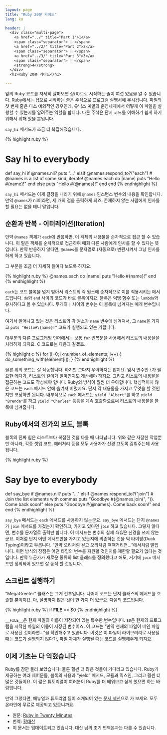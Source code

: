 ```yaml
---
layout: page
title: "Ruby 20분 가이드"
lang: ko

header: |
  <div class="multi-page">
    <a href="../" title="Part 1">1</a>
    <span class="separator"> | </span>
    <a href="../2/" title="Part 2">2</a>
    <span class="separator"> | </span>
    <a href="../3/" title="Part 3">3</a>
    <span class="separator"> | </span>
    <strong>4</strong>
  </div>
  <h1>Ruby 20분 가이드</h1>

---
```


앞의 Ruby 코드를 자세히 살펴보면 샵(#)으로 시작하는 줄이 여럿 있음을 알 수 있습니다. Ruby에서는 샵으로 시작하는 줄은
주석으로 프로그램 실행시에 무시됩니다. 파일의 첫 번째 줄은 다소 예외적인 경우인데, 유닉스 계열의 운영체제에서 어떻게 이 파일을
실행할 수 있는지를 알려주는 역할을 합니다. 다른 주석은 단지 코드를 이해하기 쉽게 하기 위해서 위해 있을 뿐입니다.

`say_hi` 메서드가 조금 더 복잡해졌습니다.

{% highlight ruby %}
# Say hi to everybody
def say_hi
  if @names.nil?
    puts "..."
  elsif @names.respond_to?("each")
    # @names is a list of some kind, iterate!
    @names.each do |name|
      puts "Hello #{name}!"
    end
  else
    puts "Hello #{@names}!"
  end
end
{% endhighlight %}

`say_hi` 메서드는 이제 결정을 내리기 위해 `@names` 인스턴스 변수의 내용을 확인합니다.
만약 `@names`가 nil이라면, 세 개의 점을 출력하게 되죠. 존재하지 않는 사람에게 인사를
할 필요는 없을 테니 말입니다.

## 순환과 반복 - 이터레이션(Iteration)

만약 `@names` 객체가 `each`에 반응하면, 이 객체의 내용물을 순차적으로 접근 할
수 있습니다. 이 말은 객체를 순차적으로 접근하여 매회 다른 사람에게 인사를 할
수 있다는 뜻입니다. 만약 반응하지 않다면, `@names`를 문자열로 (자동으로) 변환시켜서
그냥 인사를 하게 하고 있습니다.

그 부분을 조금 더 자세히 들여다 보도록 하지요.

{% highlight ruby %}
@names.each do |name|
  puts "Hello #{name}!"
end
{% endhighlight %}

`each`는 코드 블록을 넘겨 받아서 리스트의 각 원소에 순차적으로 이를 적용시키는
메서드입니다. `do`와 `end` 사이의 코드가 바로 블록이지요. 블록은 익명 함수 또는
`lambda`와 유사하다고 볼 수 있습니다. 두개의 `|` 사이의 변수는 이 블록에 넘겨지는
매개 변수입니다.

여기서 일어나고 있는 것은 리스트의 각 원소가 `name` 변수에 넘겨져서, 그 `name`을
가지고 `puts “Hello#\{name}!”` 코드가 실행되고 있는 거랍니다.

대부분의 다른 프로그래밍 언어에서는 보통 `for` 반복문을 사용해서 리스트의 내용물을
처리하게 되지요. C 코드로는 다음과 같겠죠.

{% highlight c %}
for (i=0; i<number_of_elements; i++)
{
  do_something_with(element[i]);
}
{% endhighlight %}

물론 위의 코드는 잘 작동합니다. 하지만 그다지 우아하지는 않지요. 임시 변수인 `i`가
필요한 데다가, 리스트의 길이가 얼마인지도 계산해야 하지요. 그리고 리스트의 내용물을
접근하는 코드도 작성해야 합니다. Ruby의 방식이 훨씬 더 우아합니다. 핵심적이지 않은
코드는 `each` 메서드 안에 숨겨져 버렸지요. 단지 각 내용물을 가지고 무엇을 할 것인지만
코딩하면 됩니다. 내부적으로 `each` 메서드는 `yield "Albert"`를 하고 `yield "Brenda"`를
하고 `yield "Charles"` 등등을 계속 호출함으로써 리스트의 내용물을 블록에 넘겨줍니다.

## Ruby에서의 전가의 보도, 블록

블록의 진짜 힘은 리스트보다 복잡한 것을 다룰 때 나타납니다. 위와 같은 자잘한 작업뿐만
아니라, 각종 셋업 코드, 에러처리 등을 모두 사용자가 신경 끄도록 감춰주는데 사용됩니다.

{% highlight ruby %}
# Say bye to everybody
def say_bye
  if @names.nil?
    puts "..."
  elsif @names.respond_to?("join")
    # Join the list elements with commas
    puts "Goodbye #{@names.join(", ")}.  Come back soon!"
  else
    puts "Goodbye #{@names}.  Come back soon!"
  end
end
{% endhighlight %}

`say_bye` 메서드는 `each` 메서드를 사용하지 않는군요. `say_bye` 메서드는 단지 `@names`가
`join` 메서드를 가졌는지 확인하고, 가지고 있다면 `join` 하고 있습니다. 그렇지 않다면, 변수를 문자열로 출력만 합니다. 이
메서드는 변수의 실제 *타입*은 신경을 쓰지 않는군요. 이처럼 단지 어떤 메서드만을 가지고 있는지에 의존하는 것을 덕 타이핑(Duck
Typing)이라고 부릅니다. “만약 오리처럼 걷고 오리처럼 꽥꽥거리면...”에서처럼 말입니다. 이런 방식의 장점은 어떤 타입의
변수를 지원할 것인지를 제한할 필요가 없다는 것입니다. 만약 누군가가 새로운 종류의 list 클래스를 정의했다고 해도, 거기에
`join` 메서드만 정의되어 있으면 잘 동작 할 것입니다.

## 스크립트 실행하기

“MegaGreeter” 클래스는 그게 전부입니다. 나머지 코드는 단지 클래스의 메서드를 호출할 뿐이지요. 아, 설명하지 않은 것이
한 가지 더 있군요. 다음의 코드입니다.

{% highlight ruby %}
if __FILE__ == $0
{% endhighlight %}

`__FILE__`은 현재 파일의 이름이 저장되어 있는 특수한 변수입니다. `$0`은 현재의 프로그램을 시작한 파일의 이름이 저장된
변수이죠. 이 코드는 “만약 현재의 파일이 메인 파일로 사용된 것이라면...”을 확인해주고 있습니다. 이것은 이 파일이
라이브러리로 사용될 때는 코드가 실행되지 않다가, 파일 자체가 실행될 때는 코드를 실행해주게 되지요.

## 이제 기초는 다 익혔습니다

Ruby를 잠깐 둘러 보았습니다. 물론 훨씬 더 많은 것들이 기다리고 있습니다. Ruby가 제공하는 여러 제어문들, 블록의 사용과
“yield” 메서드, 모듈과 믹스인, 그리고 훨씬 더 많은 것들이요. 이 짧은 튜토리얼이 여러분이 Ruby를 더 배워보고 싶게
했으면 하는 바람입니다.

만약 그랬다면, 매뉴얼과 튜토리얼 등이 소개되어 있는 [문서 섹션](/ko/documentation)으로 가 보세요. 모두
온라인에 무료로 제공되고 있으니까요.

* 원문: [Ruby in Twenty Minutes][1]
* 번역: [황대산][2]
* 이 문서는 업데이트되고 있습니다. 대산 님의 초기 번역본과는 다를 수 있습니다.



[1]: /en/documentation/quickstart
[2]: http://beyond.daesan.com
